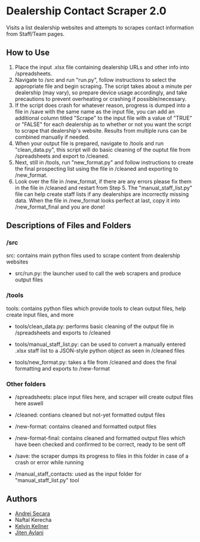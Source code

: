 # Dealership Contact Scraper 2.0

Visits a list dealership websites and attempts to scrapes contact information from Staff/Team pages.

## How to Use

1. Place the input .xlsx file containing dealership URLs and other info into /spreadsheets.
2. Navigate to /src and run "run.py", follow instructions to select the appropriate file and begin scraping. The script takes about a minute per dealership (may vary), so prepare device usage accordingly, and take precautions to prevent overheating or crashing if possible/necessary.
3. If the script does crash for whatever reason, progress is dumped into a file in /save with the same name as the input file, you can add an additional column titled "Scrape" to the input file with a value of "TRUE" or "FALSE" for each dealership as to whether or not you want the script to scrape that dealership's website. Results from multiple runs can be combined manually if needed.
4. When your output file is prepared, navigate to /tools and run "clean_data.py", this script will do basic cleaning of the ouptut file from /spreadsheets and export to /cleaned.
5. Next, still in /tools, run "new_format.py" and follow instructions to create the final prospecting list using the file in /cleaned and exporting to /new_format.
6. Look over the file in /new_format, if there are any errors please fix them in the file in /cleaned and restart from Step 5. The "manual_staff_list.py" file can help create staff lists if any dealerships are incorrectly missing data. When the file in /new_format looks perfect at last, copy it into /new_format_final and you are done!

## Descriptions of Files and Folders

### /src

src: contains main python files used to scrape content from dealership websites

- src/run.py: the launcher used to call the web scrapers and produce output files

### /tools

tools: contains python files which provide tools to clean output files, help create input files, and more

- tools/clean_data.py: performs basic cleaning of the output file in /spreadsheets and exports to /cleaned

- tools/manual_staff_list.py: can be used to convert a manually entered .xlsx staff list to a JSON-style python object as seen in /cleaned files

- tools/new_format.py: takes a file from /cleaned and does the final formatting and exports to /new-format

### Other folders

- /spreadsheets: place input files here, and scraper will create output files here aswell

- /cleaned: contians cleaned but not-yet formatted output files

- /new-format: contains cleaned and formatted output files

- /new-format-final: contains cleaned and formatted output files which have been checked and confirmed to be correct, ready to be sent off

- /save: the scraper dumps its progress to files in this folder in case of a crash or error while running

- /manual_staff_contacts: used as the input folder for "manual_staff_list.py" tool

## Authors

- [Andrei Secara](https://github.com/AndreiSec)
- Naftal Kerecha
- [Kelvin Kellner](https://github.com/kelvinkellner)
- [Jiten Aylani](https://github.com/aylanij)
